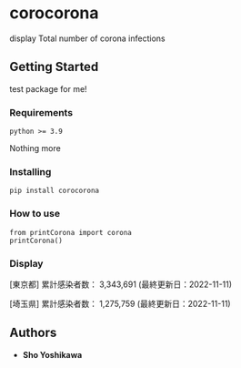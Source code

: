 # corocorona

display Total number of corona infections

## Getting Started

test package for me!

### Requirements

```
python >= 3.9
```
Nothing more

### Installing

```
pip install corocorona
```

### How to use

```
from printCorona import corona
printCorona()
```

### Display

[東京都]
累計感染者数： 3,343,691
(最終更新日：2022-11-11)

[埼玉県]
累計感染者数： 1,275,759
(最終更新日：2022-11-11)

## Authors

* **Sho Yoshikawa**
